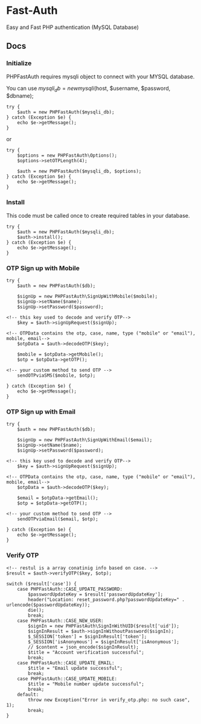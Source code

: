 # Fast-Auth
Easy and Fast PHP authentication (MySQL Database)

## Docs

### Initialize
PHPFastAuth requires mysqli object to connect with your MYSQL database.

You can use $mysqli_db = new mysqli($host, $username, $password, $dbname);

    try {
        $auth = new PHPFastAuth($mysqli_db);
    } catch (Exception $e) {
        echo $e->getMessage();
    }

or

    try {
        $options = new PHPFastAuth\Options();
        $options->setOTPLength(4);

        $auth = new PHPFastAuth($mysqli_db, $options);
    } catch (Exception $e) {
        echo $e->getMessage();
    }

### Install
This code must be called once to create required tables in your database.

    try {
        $auth = new PHPFastAuth($mysqli_db);
        $auth->install();
    } catch (Exception $e) {
        echo $e->getMessage();
    }

### OTP Sign up with Mobile

    try {
        $auth = new PHPFastAuth($db);

        $signUp = new PHPFastAuth\SignUpWithMobile($mobile);
        $signUp->setName($name);
        $signUp->setPassword($password);

    <!-- this key used to decode and verify OTP-->
        $key = $auth->signUpRequest($signUp);

    <!-- OTPData contains the otp, case, name, type ("mobile" or "email"), mobile, email-->
        $otpData = $auth->decodeOTP($key);

        $mobile = $otpData->getMobile();            
        $otp = $otpData->getOTP();

    <!-- your custom method to send OTP -->
        sendOTPviaSMS($mobile, $otp);

    } catch (Exception $e) {
        echo $e->getMessage();
    }

### OTP Sign up with Email

    try {
        $auth = new PHPFastAuth($db);

        $signUp = new PHPFastAuth\SignUpWithEmail($email);
        $signUp->setName($name);
        $signUp->setPassword($password);

    <!-- this key used to decode and verify OTP-->
        $key = $auth->signUpRequest($signUp);

    <!-- OTPData contains the otp, case, name, type ("mobile" or "email"), mobile, email-->
        $otpData = $auth->decodeOTP($key);

        $email = $otpData->getEmail();            
        $otp = $otpData->getOTP();

    <!-- your custom method to send OTP -->
        sendOTPviaEmail($email, $otp);

    } catch (Exception $e) {
        echo $e->getMessage();
    }

### Verify OTP
    <!-- restul is a array conatinig info based on case. -->
    $result = $auth->verifyOTP($key, $otp);

    switch ($result['case']) {
        case PHPFastAuth::CASE_UPDATE_PASSWORD:
            $passwordUpdateKey = $result['passwordUpdateKey'];
            header("Location: reset_password.php?passwordUpdateKey=" . urlencode($passwordUpdateKey));
            die();
            break;
        case PHPFastAuth::CASE_NEW_USER:
            $signIn = new PHPFastAuth\SignInWithUID($result['uid']);
            $signInResult = $auth->signInWithoutPassword($signIn);
            $_SESSION['token'] = $signInResult['token'];
            $_SESSION['isAnonymous'] = $signInResult['isAnonymous'];
            // $content = json_encode($signInResult);
            $title = "Account verification successful";
            break;
        case PHPFastAuth::CASE_UPDATE_EMAIL:
            $title = "Email update successful";
            break;
        case PHPFastAuth::CASE_UPDATE_MOBILE:
            $title = "Mobile number update successful";
            break;
        default:
            throw new Exception("Error in verify_otp.php: no such case", 1);
            break;
    }
